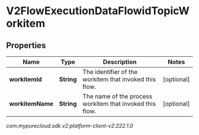 # V2FlowExecutionDataFlowidTopicWorkitem


## Properties

| Name | Type | Description | Notes |
| ------------ | ------------- | ------------- | ------------- |
| **workitemId** | **String** | The identifier of the workitem that invoked this flow. |  [optional] |
| **workitemName** | **String** | The name of the process workitem that invoked this flow. |  [optional] |




_com.mypurecloud.sdk.v2:platform-client-v2:222.1.0_
